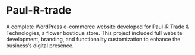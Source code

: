# Paul-R-trade
A complete WordPress e-commerce website developed for Paul-R Trade &amp; Technologies, a flower boutique store. This project included full website development, branding, and functionality customization to enhance the business’s digital presence.
